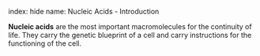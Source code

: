 index: hide
name: Nucleic Acids - Introduction

 **Nucleic acids** are the most important macromolecules for the continuity of life. They carry the genetic blueprint of a cell and carry instructions for the functioning of the cell.
